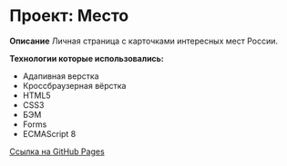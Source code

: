 # Проект: Место

**Описание**
Личная страница с карточками интересных мест России.

**Технологии которые использовались:**
* Адапивная верстка
* Кроссбраузерная вёрстка
* HTML5
* CSS3
* БЭМ
* Forms
* ECMAScript 8

[Ссылка на GitHub Pages](https://ritarixter.github.io/mesto/index.html)